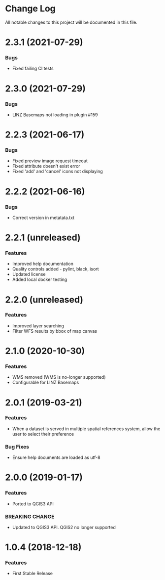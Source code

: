 # Change Log

All notable changes to this project will be documented in this file.

# 2.3.1 (2021-07-29)

### Bugs

- Fixed failing CI tests

# 2.3.0 (2021-07-29)

### Bugs

- LINZ Basemaps not loading in plugin #159

# 2.2.3 (2021-06-17)

### Bugs

- Fixed preview image request timeout
- Fixed attribute doesn't exist error
- Fixed 'add' and 'cancel' icons not displaying

# 2.2.2 (2021-06-16)

### Bugs

- Correct version in metatata.txt

# 2.2.1 (unreleased)

### Features

- Improved help documentation
- Quality controls added - pylint, black, isort
- Updated license
- Added local docker testing

# 2.2.0 (unreleased)

### Features

- Improved layer searching
- Filter WFS results by bbox of map canvas

# 2.1.0 (2020-10-30)

### Features

- WMS removed (WMS is no-longer supported)
- Configurable for LINZ Basemaps

# 2.0.1 (2019-03-21)

### Features

- When a dataset is served in multiple spatial references system, allow the user to select
  their preference

### Bug Fixes

- Ensure help documents are loaded as utf-8

# 2.0.0 (2019-01-17)

### Features

- Ported to QGIS3 API

### BREAKING CHANGE

- Updated to QGIS3 API. QGIS2 no longer supported

# 1.0.4 (2018-12-18)

### Features

- First Stable Release
